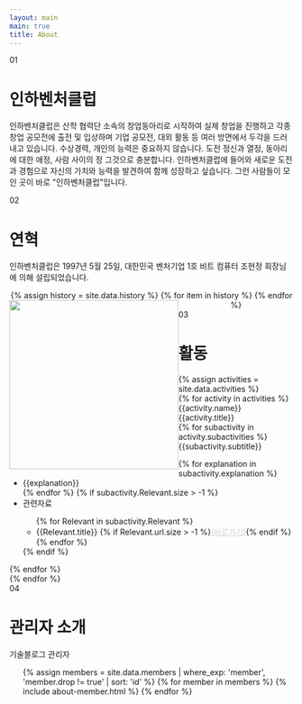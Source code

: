 ```yaml
---
layout: main
main: true
title: About
---
```


<div class="loading-animation">
    <div class="about">
        <div class="section">
            <div class="title index">01</div>
            <div class="content">
                <h1 class="subtitle">인하벤처클럽</h1>
                <div class="divider"></div>
                <p>
                    인하벤처클럽은 산학 협력단 소속의 창업동아리로 시작하여 실제 창업을 진행하고 각종 창업 공모전에 출전 및 입상하며 기업 공모전, 대외 활동 등 여러 방면에서 두각을 드러내고 있습니다. 수상경력, 개인의 능력은 중요하지 않습니다. 도전 정신과 열정, 동아리에 대한 애정, 사람 사이의 정 그것으로 충분합니다. 인하벤처클럽에 들어와 새로운 도전과 경험으로 자신의 가치와 능력을 발견하여 함께 성장하고 싶습니다. 그런 사람들이 모인 곳이 바로 "인하벤처클럽"입니다.
                </p>
            </div>
        </div>
        <div class="section">
            <div class="title index">02</div>
            <div class="content">
                <h1 class="subtitle">연혁</h1>
                <div class="divider"></div>
                <p>인하벤처클럽은 1997년 5월 25일, 대한민국 벤처기업 1호 비트 컴퓨터 조현정 회장님에 의해 설립되었습니다.</p>
                <div class="historyset" style="text-align:center;">
                    <!-- img slider (https://codepen.io/wlgp73/pen/jOPegpB)-->
                    <script src="https://cdnjs.cloudflare.com/ajax/libs/jquery/3.4.1/jquery.min.js"></script>
                    <link rel="stylesheet" href="https://cdnjs.cloudflare.com/ajax/libs/lightbox2/2.11.1/css/lightbox.min.css">
                    <script src="https://cdnjs.cloudflare.com/ajax/libs/lightbox2/2.11.1/js/lightbox.min.js"></script>
                    {% assign history = site.data.history %}
                    {% for item in history %}
                    <div class="history" style="float:left;">
                        <a href="{{item.path}}" data-lightbox="history"><img src="{{item.path}}" alt="" style="width:300px;"></a>
                    </div> 
                    {% endfor %}
                    <!-- END: img slider -->
                </div>
            </div>
        </div>
        <div class="section">
            <div class="title index">03</div>
            <div class="content">
                <h1 class="subtitle">활동</h1>
                <div class="divider"></div>
                <div class="content">
                    {% assign activities = site.data.activities %}
                    <div class="catalogue">
                        {% for activity in activities %}
                        <div class="catalogue-item">
                            <div class="catalogue-title transition">
                                <div class="content-wrap">
                                    <div class="name">{{activity.name}}</div>
                                    <div class="description">{{activity.title}}</div>
                                </div>
                                <div class="icon"><div></div></div>
                            </div>
                            <div class="catalogue-body">
                                {% for subactivity in activity.subactivities %}
                                <div class="item">
                                    <div class="title">{{subactivity.subtitle}}</div>
                                    <ul class="requirement">
                                        {% for explanation in subactivity.explanation %}
                                        <li>{{explanation}}</li>
                                        {% endfor %}
                                        {% if subactivity.Relevant.size > -1 %}
                                            <li>관련자료</li>
                                                <ul>
                                                    {% for Relevant in subactivity.Relevant %}
                                                    <li>{{Relevant.title}} {% if Relevant.url.size > -1 %}<a href="{{Relevant.url}}" style="color:lightgrey;">(바로가기)</a>{% endif %}</li>
                                                    {% endfor %}
                                                </ul>
                                        {% endif %}
                                    </ul>
                                </div>
                                {% endfor %}
                            </div>
                        </div>
                        {% endfor %}
                    </div>
                </div>
            </div>
        </div>
        <div class="section">
            <div class="title index">04</div>
            <div class="content">
                <h1 class="subtitle">관리자 소개</h1>
                <div class="divider"></div>
                <div class="group">
                    <div class="group-name">기술블로그 관리자</div>
                    <ul class="member">
                        {% assign members = site.data.members | where_exp: 'member', 'member.drop != true' | sort: 'id' %} <!--  | where: 'group', 'leader' -->
                        {% for member in members %}
                            {% include about-member.html %}
                        {% endfor %}
                    </ul>
                </div>
            </div>
        </div>
        <!--
        <div class="section">
            <div class="title index">05</div>
            <div class="content">
                <h1 class="subtitle">그 외</h1>
                <ul class="environment">
                    <li></li>
                </ul>
            </div>
        </div>
        -->
    </div>
</div>

<script>
    $('.catalogue-title').click(function() {
        if ($(this).parent().hasClass('visible')) {
            $(this).parent().removeClass('visible');
        } else {
            $(this).parent().addClass('visible');
        }
    });
</script>